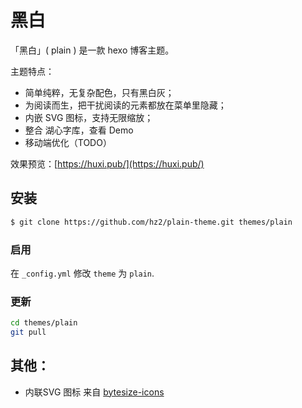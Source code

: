 # 黑白 
「黑白」( plain ) 是一款 hexo 博客主题。

主题特点：
- 简单纯粹，无复杂配色，只有黑白灰；
- 为阅读而生，把干扰阅读的元素都放在菜单里隐藏；
- 内嵌 SVG 图标，支持无限缩放；
- 整合 湖心字库，查看 Demo
- 移动端优化（TODO）

效果预览：[https://huxi.pub/](https://huxi.pub/)

## 安装

``` bash
$ git clone https://github.com/hz2/plain-theme.git themes/plain
```

### 启用

在 `_config.yml` 修改 `theme`  为 `plain`.

### 更新

``` bash
cd themes/plain
git pull
```

## 其他：
- 内联SVG 图标 来自 [bytesize-icons](https://github.com/danklammer/bytesize-icons)
